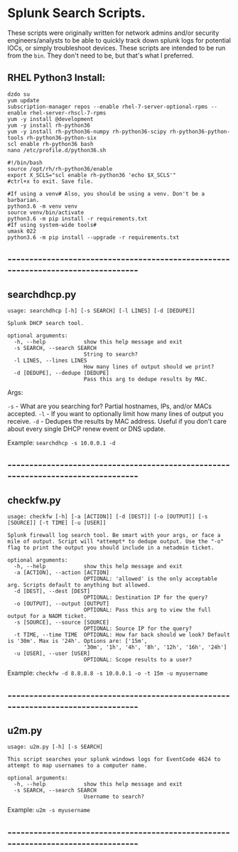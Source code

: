 # Splunk Search Scripts.
These scripts were originally written for network admins and/or security engineers/analysts to be able to quickly
track down splunk logs for potential IOCs, or simply troubleshoot devices. 
These scripts are intended to be run from the `bin`. They don't need to be, but that's what I preferred. 

## RHEL Python3 Install:
```
dzdo su
yum update
subscription-manager repos --enable rhel-7-server-optional-rpms --enable rhel-server-rhscl-7-rpms
yum -y install @development
yum -y install rh-python36
yum -y install rh-python36-numpy rh-python36-scipy rh-python36-python-tools rh-python36-python-six
scl enable rh-python36 bash
nano /etc/profile.d/python36.sh
```
```
#!/bin/bash
source /opt/rh/rh-python36/enable
export X_SCLS="scl enable rh-python36 'echo $X_SCLS'"
#ctrl+x to exit. Save file.
```
```
#If using a venv# Also, you should be using a venv. Don't be a barbarian.
python3.6 -m venv venv
source venv/bin/activate
python3.6 -m pip install -r requirements.txt
#If using system-wide tools#
umask 022
python3.6 -m pip install --upgrade -r requirements.txt
```
## ---------------------------------------------------------------------------------

## searchdhcp.py

```
usage: searchdhcp [-h] [-s SEARCH] [-l LINES] [-d [DEDUPE]]

Splunk DHCP search tool.

optional arguments:
  -h, --help            show this help message and exit
  -s SEARCH, --search SEARCH
                        String to search?
  -l LINES, --lines LINES
                        How many lines of output should we print?
  -d [DEDUPE], --dedupe [DEDUPE]
                        Pass this arg to dedupe results by MAC.
```

Args:

`-s` - What are you searching for? Partial hostnames, IPs, and/or MACs accepted.
`-l` - If you want to optionally limit how many lines of output you receive. 
`-d` - Dedupes the results by MAC address. Useful if you don't care about every single DHCP renew event or DNS update. 

Example: `searchdhcp -s 10.0.0.1 -d`
## ---------------------------------------------------------------------------------

## checkfw.py
```
usage: checkfw [-h] [-a [ACTION]] [-d [DEST]] [-o [OUTPUT]] [-s [SOURCE]] [-t TIME] [-u [USER]]

Splunk firewall log search tool. Be smart with your args, or face a mile of output. Script will *attempt* to dedupe output. Use the "-o" flag to print the output you should include in a netadmin ticket.

optional arguments:
  -h, --help            show this help message and exit
  -a [ACTION], --action [ACTION]
                        OPTIONAL: 'allowed' is the only acceptable arg. Scripts default to anything but allowed.
  -d [DEST], --dest [DEST]
                        OPTIONAL: Destination IP for the query?
  -o [OUTPUT], --output [OUTPUT]
                        OPTIONAL: Pass this arg to view the full output for a NADM ticket.
  -s [SOURCE], --source [SOURCE]
                        OPTIONAL: Source IP for the query?
  -t TIME, --time TIME  OPTIONAL: How far back should we look? Default is '30m'. Max is '24h'. Options are: ['15m',
                        '30m', '1h', '4h', '8h', '12h', '16h', '24h']
  -u [USER], --user [USER]
                        OPTIONAL: Scope results to a user?
```

Example: `checkfw -d 8.8.8.8 -s 10.0.0.1 -o -t 15m -u myusername`
## ---------------------------------------------------------------------------------

## u2m.py
```
usage: u2m.py [-h] [-s SEARCH]

This script searches your splunk windows logs for EventCode 4624 to attempt to map usernames to a computer name.

optional arguments:
  -h, --help            show this help message and exit
  -s SEARCH, --search SEARCH
                        Username to search?
```

Example: `u2m -s myusername`
## ---------------------------------------------------------------------------------

